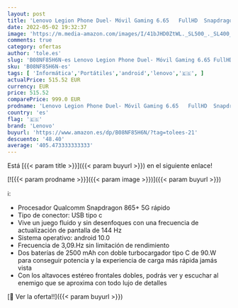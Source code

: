 ```yaml
---
layout: post
title: 'Lenovo Legion Phone Duel- Móvil Gaming 6.65   FullHD  Snapdragon 865+ 5G  16GB RAM  512 GB UFS 3.1  Tarjeta gráfica Qualcomm Adreno 650  Android 10  Rojo [Versión ES/PT]'
date: 2022-05-02 19:32:37
image: 'https://m.media-amazon.com/images/I/41bJHD0ZtWL._SL500_._SL400_.jpg'
comments: true
category: ofertas
author: 'tole.es'
slug: 'B08NF85H6N-es Lenovo Legion Phone Duel- Móvil Gaming 6.65 FullHD...'
sku: 'B08NF85H6N-es'
tags: [ 'Informática','Portátiles','android','lenovo','🇪🇸', ]
actualPrice: 515.52 EUR
currency: EUR
price: 515.52
comparePrice: 999.0 EUR
prodname: 'Lenovo Legion Phone Duel- Móvil Gaming 6.65   FullHD  Snapdragon 865+ 5G  16GB RAM  512 GB UFS 3.1  Tarjeta gráfica Qualcomm Adreno 650  Android 10  Rojo [Versión ES/PT]'
country: 'es'
flag: '🇪🇸'
brand: 'Lenovo'
buyurl: 'https://www.amazon.es/dp/B08NF85H6N/?tag=tolees-21'
descuento: '48.40'
average: '405.473333333333'
---
```


Está [{{< param title >}}]({{< param buyurl >}}) en el siguiente enlace!

[![{{< param prodname >}}]({{< param image >}})]({{< param buyurl >}})

ℹ️:

- Procesador Qualcomm Snapdragon 865+ 5G rápido
- Tipo de conector: USB tipo c
- Vive un juego fluido y sin desenfoques con una frecuencia de actualización de pantalla de 144 Hz
- Sistema operativo: android 10.0
- Frecuencia de 3,09.Hz sin limitación de rendimiento
- Dos baterías de 2500 mAh con doble turbocargador tipo C de 90.W para conseguir potencia y la experiencia de carga más rápida jamás vista
- Con los altavoces estéreo frontales dobles, podrás ver y escuchar al enemigo que se aproxima con todo lujo de detalles

[🛒 Ver la oferta!!]({{< param buyurl >}})
